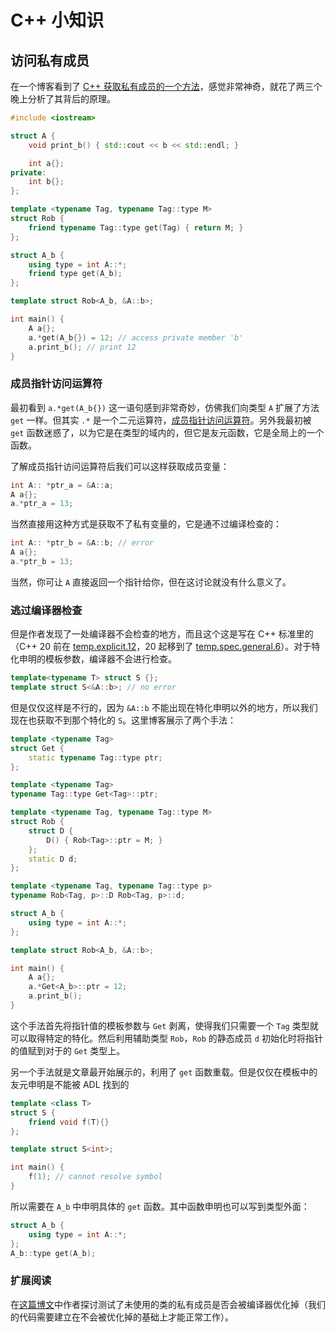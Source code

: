 <!---
tags = ["C++"]
--->

# C++ 小知识

## 访问私有成员

在一个博客看到了 [C++ 获取私有成员的一个方法](http://bloglitb.blogspot.com/2010/07/access-to-private-members-thats-easy.html)，感觉非常神奇，就花了两三个晚上分析了其背后的原理。

```cpp
#include <iostream>

struct A {
    void print_b() { std::cout << b << std::endl; }

    int a{};
private:
    int b{};
};

template <typename Tag, typename Tag::type M>
struct Rob {
    friend typename Tag::type get(Tag) { return M; }
};

struct A_b {
    using type = int A::*;
    friend type get(A_b);
};

template struct Rob<A_b, &A::b>;

int main() {
    A a{};
    a.*get(A_b{}) = 12; // access private member 'b'
    a.print_b(); // print 12
}
```

### 成员指针访问运算符

最初看到 `a.*get(A_b{})` 这一语句感到非常奇妙，仿佛我们向类型 `A` 扩展了方法 `get` 一样。但其实 `.*` 是一个二元运算符，[成员指针访问运算符](https://zh.cppreference.com/w/cpp/language/operator_member_access#.E5.86.85.E5.BB.BA.E7.9A.84.E6.88.90.E5.91.98.E6.8C.87.E9.92.88.E8.AE.BF.E9.97.AE.E8.BF.90.E7.AE.97.E7.AC.A6)。另外我最初被 `get` 函数迷惑了，以为它是在类型的域内的，但它是友元函数，它是全局上的一个函数。

了解成员指针访问运算符后我们可以这样获取成员变量：

```cpp
int A:: *ptr_a = &A::a;
A a{};
a.*ptr_a = 13;
```

当然直接用这种方式是获取不了私有变量的，它是通不过编译检查的：

```cpp
int A:: *ptr_b = &A::b; // error
A a{};
a.*ptr_b = 13;
```

当然，你可让 `A` 直接返回一个指针给你，但在这讨论就没有什么意义了。

### 逃过编译器检查

但是作者发现了一处编译器不会检查的地方，而且这个这是写在 C++ 标准里的（C++ 20 前在 [temp.explicit.12](https://timsong-cpp.github.io/cppwp/n4659/temp.explicit#12)，20 起移到了 [temp.spec.general.6](https://timsong-cpp.github.io/cppwp/temp.spec.general#6)）。对于特化申明的模板参数，编译器不会进行检查。

```cpp
template<typename T> struct S {};
template struct S<&A::b>; // no error
```

但是仅仅这样是不行的，因为 `&A::b` 不能出现在特化申明以外的地方，所以我们现在也获取不到那个特化的 `S`。这里博客展示了两个手法：

```cpp
template <typename Tag>
struct Get {
    static typename Tag::type ptr;
};

template <typename Tag>
typename Tag::type Get<Tag>::ptr;

template <typename Tag, typename Tag::type M>
struct Rob {
    struct D {
        D() { Rob<Tag>::ptr = M; }
    };
    static D d;
};

template <typename Tag, typename Tag::type p>
typename Rob<Tag, p>::D Rob<Tag, p>::d;

struct A_b {
    using type = int A::*;
};

template struct Rob<A_b, &A::b>;

int main() {
    A a{};
    a.*Get<A_b>::ptr = 12;
    a.print_b();
}
```

这个手法首先将指针值的模板参数与 `Get` 剥离，使得我们只需要一个 `Tag` 类型就可以取得特定的特化。然后利用辅助类型 `Rob`，`Rob` 的静态成员 `d` 初始化时将指针的值赋到对于的 `Get` 类型上。

另一个手法就是文章最开始展示的，利用了 `get` 函数重载。但是仅仅在模板中的友元申明是不能被 ADL 找到的

```cpp
template <class T>
struct S {
    friend void f(T){}
};

template struct S<int>;

int main() {
    f(1); // cannot resolve symbol
}
```

所以需要在 `A_b` 中申明具体的 `get` 函数。其中函数申明也可以写到类型外面：

```cpp
struct A_b {
    using type = int A::*;
};
A_b::type get(A_b);
```

### 扩展阅读

在[这篇博文](https://quuxplusone.github.io/blog/2020/12/02/unused-private-member/)中作者探讨测试了未使用的类的私有成员是否会被编译器优化掉（我们的代码需要建立在不会被优化掉的基础上才能正常工作）。
